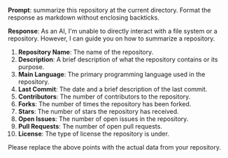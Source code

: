 
**Prompt**: summarize this repository at the current directory. Format the response as markdown without enclosing backticks.

**Response**:
As an AI, I'm unable to directly interact with a file system or a repository. However, I can guide you on how to summarize a repository. 

1. **Repository Name**: The name of the repository.
2. **Description**: A brief description of what the repository contains or its purpose.
3. **Main Language**: The primary programming language used in the repository.
4. **Last Commit**: The date and a brief description of the last commit.
5. **Contributors**: The number of contributors to the repository.
6. **Forks**: The number of times the repository has been forked.
7. **Stars**: The number of stars the repository has received.
8. **Open Issues**: The number of open issues in the repository.
9. **Pull Requests**: The number of open pull requests.
10. **License**: The type of license the repository is under.

Please replace the above points with the actual data from your repository.


